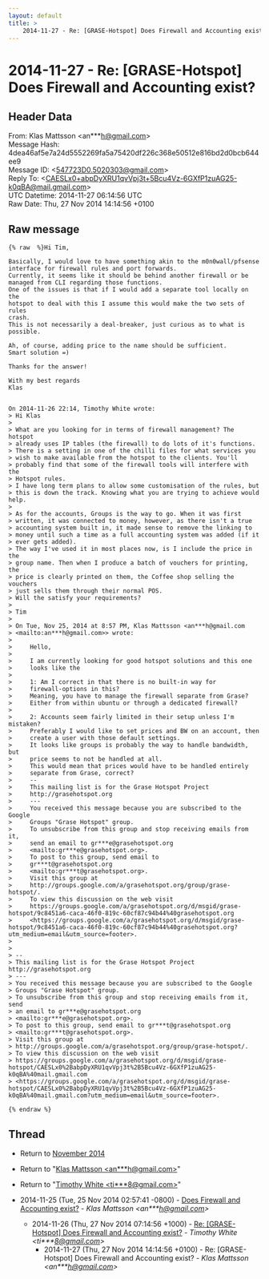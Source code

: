 ```yaml
---
layout: default
title: >
    2014-11-27 - Re: [GRASE-Hotspot] Does Firewall and Accounting exist?
---
```


# 2014-11-27 - Re: [GRASE-Hotspot] Does Firewall and Accounting exist?

## Header Data

From: Klas Mattsson \<an***h@gmail.com\><br>
Message Hash: 4dea46af5e7a24d5552269fa5a75420df226c368e50512e816bd2d0bcb644ee9<br>
Message ID: \<547723D0.5020303@gmail.com\><br>
Reply To: \<CAESLx0+abpDyXRU1qvVpj3t+5Bcu4Vz-6GXfP1zuAG25-k0qBA@mail.gmail.com\><br>
UTC Datetime: 2014-11-27 06:14:56 UTC<br>
Raw Date: Thu, 27 Nov 2014 14:14:56 +0100<br>

## Raw message

```
{% raw  %}Hi Tim,

Basically, I would love to have something akin to the m0n0wall/pfsense 
interface for firewall rules and port forwards.
Currently, it seems like it should be behind another firewall or be 
managed from CLI regarding those functions.
One of the issues is that if I would add a separate tool locally on the 
hotspot to deal with this I assume this would make the two sets of rules 
crash.
This is not necessarily a deal-breaker, just curious as to what is possible.

Ah, of course, adding price to the name should be sufficient.
Smart solution =)

Thanks for the answer!

With my best regards
Klas


On 2014-11-26 22:14, Timothy White wrote:
> Hi Klas
>
> What are you looking for in terms of firewall management? The hotspot 
> already uses IP tables (the firewall) to do lots of it's functions. 
> There is a setting in one of the chilli files for what services you 
> wish to make available from the hotspot to the clients. You'll 
> probably find that some of the firewall tools will interfere with the 
> Hotspot rules.
> I have long term plans to allow some customisation of the rules, but 
> this is down the track. Knowing what you are trying to achieve would help.
>
> As for the accounts, Groups is the way to go. When it was first 
> written, it was connected to money, however, as there isn't a true 
> accounting system built in, it made sense to remove the linking to 
> money until such a time as a full accounting system was added (if it 
> ever gets added).
> The way I've used it in most places now, is I include the price in the 
> group name. Then when I produce a batch of vouchers for printing, the 
> price is clearly printed on them, the Coffee shop selling the vouchers 
> just sells them through their normal POS.
> Will the satisfy your requirements?
>
> Tim
>
> On Tue, Nov 25, 2014 at 8:57 PM, Klas Mattsson <an***h@gmail.com 
> <mailto:an***h@gmail.com>> wrote:
>
>     Hello,
>
>     I am currently looking for good hotspot solutions and this one
>     looks like the
>
>     1: Am I correct in that there is no built-in way for
>     firewall-options in this?
>     Meaning, you have to manage the firewall separate from Grase?
>     Either from within ubuntu or through a dedicated firewall?
>
>     2: Accounts seem fairly limited in their setup unless I'm mistaken?
>     Preferably I would like to set prices and BW on an account, then
>     create a user with those default settings.
>     It looks like groups is probably the way to handle bandwidth, but
>     price seems to not be handled at all.
>     This would mean that prices would have to be handled entirely
>     separate from Grase, correct?
>     -- 
>     This mailing list is for the Grase Hotspot Project
>     http://grasehotspot.org
>     ---
>     You received this message because you are subscribed to the Google
>     Groups "Grase Hotspot" group.
>     To unsubscribe from this group and stop receiving emails from it,
>     send an email to gr***e@grasehotspot.org
>     <mailto:gr***e@grasehotspot.org>.
>     To post to this group, send email to
>     gr***t@grasehotspot.org
>     <mailto:gr***t@grasehotspot.org>.
>     Visit this group at
>     http://groups.google.com/a/grasehotspot.org/group/grase-hotspot/.
>     To view this discussion on the web visit
>     https://groups.google.com/a/grasehotspot.org/d/msgid/grase-hotspot/9c8451a6-caca-46f0-819c-60cf87c94b44%40grasehotspot.org
>     <https://groups.google.com/a/grasehotspot.org/d/msgid/grase-hotspot/9c8451a6-caca-46f0-819c-60cf87c94b44%40grasehotspot.org?utm_medium=email&utm_source=footer>.
>
>
> -- 
> This mailing list is for the Grase Hotspot Project http://grasehotspot.org
> ---
> You received this message because you are subscribed to the Google 
> Groups "Grase Hotspot" group.
> To unsubscribe from this group and stop receiving emails from it, send 
> an email to gr***e@grasehotspot.org 
> <mailto:gr***e@grasehotspot.org>.
> To post to this group, send email to gr***t@grasehotspot.org 
> <mailto:gr***t@grasehotspot.org>.
> Visit this group at 
> http://groups.google.com/a/grasehotspot.org/group/grase-hotspot/.
> To view this discussion on the web visit 
> https://groups.google.com/a/grasehotspot.org/d/msgid/grase-hotspot/CAESLx0%2BabpDyXRU1qvVpj3t%2B5Bcu4Vz-6GXfP1zuAG25-k0qBA%40mail.gmail.com 
> <https://groups.google.com/a/grasehotspot.org/d/msgid/grase-hotspot/CAESLx0%2BabpDyXRU1qvVpj3t%2B5Bcu4Vz-6GXfP1zuAG25-k0qBA%40mail.gmail.com?utm_medium=email&utm_source=footer>.

{% endraw %}
```

## Thread

+ Return to [November 2014](/archive/2014/11)

+ Return to "[Klas Mattsson <an***h<span>@</span>gmail.com>](/authors/an___h_at_gmail_com)"
+ Return to "[Timothy White <ti***8<span>@</span>gmail.com>](/authors/ti___8_at_gmail_com)"

+ 2014-11-25 (Tue, 25 Nov 2014 02:57:41 -0800) - [Does Firewall and Accounting exist?](/archive/2014/11/b6c86d19e15d78d1ab2775571f44f99c6b162e2503d2614e4f9db3ca37e80146) - _Klas Mattsson \<an***h@gmail.com\>_
  + 2014-11-26 (Thu, 27 Nov 2014 07:14:56 +1000) - [Re: [GRASE-Hotspot] Does Firewall and Accounting exist?](/archive/2014/11/ffd91b38290bb7cee65b92512636c43e06a379171c0701aff5ffbaf327f64754) - _Timothy White \<ti***8@gmail.com\>_
    + 2014-11-27 (Thu, 27 Nov 2014 14:14:56 +0100) - Re: [GRASE-Hotspot] Does Firewall and Accounting exist? - _Klas Mattsson \<an***h@gmail.com\>_

